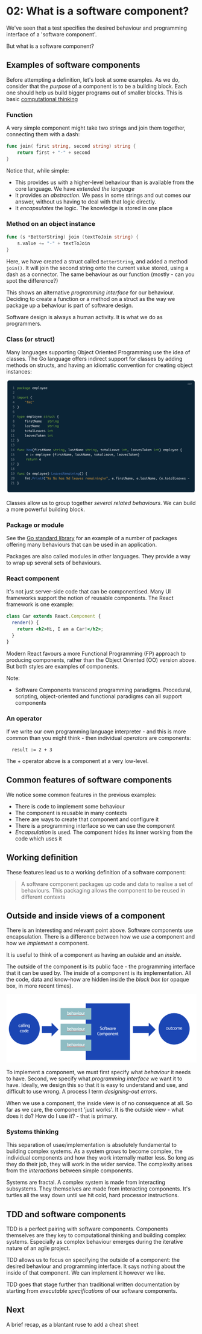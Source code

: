 # 02: What is a software component?

We've seen that a test specifies the desired behaviour and programming interface of a 'software component'.

But what is a software component?

## Examples of software components

Before attempting a definition, let's look at some examples. As we do, consider that the _purpose_ of a component is to be a building block. Each one should help us build bigger programs out of smaller blocks. This is basic [computational thinking](https://www.bbc.co.uk/bitesize/topics/z7tp34j)

### Function

A very simple component might take two strings and join them together, connecting them with a dash:

```go
func join( first string, second string) string {
    return first + "-" + second
}
```

Notice that, while simple:

- This provides us with a higher-level behaviour than is available from the core language. We have _extended the language_
- It provides an _abstraction_. We pass in some strings and out comes our answer, without us having to deal with that logic directly.
- It _encapsulates_ the logic. The knowledge is stored in one place

### Method on an object instance

```go
func (s *BetterString) join (textToJoin string) {
    s.value += "-" + textToJoin
}
```

Here, we have created a struct called `BetterString`, and added a method `join()`. It will join the second string onto the current value stored, using a dash as a connector. The same behaviour as our function (mostly - can you spot the difference?)

This shows an alternative _programming interface_ for our behaviour. Deciding to create a function or a method on a struct as the way we package up a behaviour is part of software design.

Software design is always a human activity. It is what we do as programmers.

### Class (or struct)

Many languages supporting Object Oriented Programming use the idea of classes. The Go language offers indirect support for classes by adding methods on structs, and having an idiomatic convention for creating object instances:

![Example of a class equivalent in Go](images/employee-class-go.png)

Classes allow us to group together _several related behaviours_. We can build a more powerful building block.

### Package or module

See the [Go standard library](https://pkg.go.dev/std) for an example of a number of packages offering many behaviours that can be used in an application.

Packages are also called modules in other languages. They provide a way to wrap up several sets of behaviours.

### React component

It's not just server-side code that can be componentised. Many UI frameworks support the notion of reusable components. The React framework is one example:

```jsx
class Car extends React.Component {
  render() {
    return <h2>Hi, I am a Car!</h2>;
  }
}
```

Modern React favours a more Functional Programming (FP) approach to producing components, rather than the Object Oriented (OO) version above. But both styles are examples of components.

Note:

- Software Components transcend programming paradigms. Procedural, scripting, object-oriented and functional paradigms can all support components

### An operator

If we write our own programming language interpreter - and this is more common than you might think - then individual _operators_ are components:

```
  result := 2 + 3
```

The + operator above is a component at a very low-level.

## Common features of software components

We notice some common features in the previous examples:

- There is code to implement some behaviour
- The component is reusable in many contexts
- There are ways to create that component and configure it
- There is a programming interface so we can use the component
- _Encapsulation_ is used. The component hides its inner working from the code which uses it

## Working definition

These features lead us to a working definition of a software component:

> A software component packages up code and data to realise a set of behaviours. This packaging allows the component to be reused in different contexts

## Outside and inside views of a component

There is an interesting and relevant point above. Software components use encapsulation. There is a difference between how we _use_ a component and how we _implement_ a component.

It is useful to think of a component as having an _outside_ and an _inside_.

The outside of the component is its public face - the programming interface that it can be used by. The inside of a component is its implementation. All the code, data and know-how are hidden inside the _black box_ (or opaque box, in more recent times).

![Outside and inside views of a component](../chapter01/images/outside-inside-view.png)

To implement a component, we must first specify what _behaviour_ it needs to have. Second, we specify what _programming interface_ we want it to have. Ideally, we design this so that it is easy to understand and use, and difficult to use wrong. A process I term _designing-out errors_.

When we use a component, the inside view is of no consequence at all. So far as we care, the component 'just works'. It is the outside view - what does it do? How do I use it? - that is primary.

### Systems thinking

This separation of usae/implementation is absolutely fundamental to building complex systems. As a system grows to become complex, the individual components and how they work internally matter less. So long as they do their job, they will work in the wider service. The complexity arises from the _interactions_ between simple components.

Systems are fractal. A complex system is made from interacting subsystems. They themselves are made from interacting components. It's turtles all the way down until we hit cold, hard processor instructions.

## TDD and software components

TDD is a perfect pairing with software components. Components themselves are they key to computational thinking and building complex systems. Especially as complex behaviour emerges during the iterative nature of an agile project.

TDD allows us to focus on specifying the outside of a component: the desired behaviour and programming interface. It says nothing about the inside of that component. We can implement it however we like.

TDD goes that stage further than traditional written documentation by starting from _executable specifications_ of our software components.

## Next

A brief recap, as a blantant ruse to add a cheat sheet
